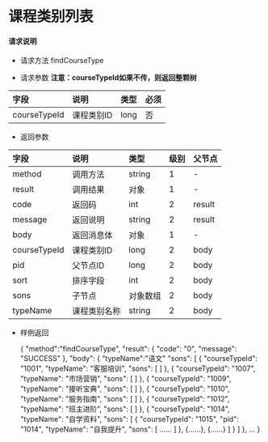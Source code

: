 # 课程类别列表

#### **请求说明**

* 请求方法 findCourseType

* 请求参数
**注意：courseTypeId如果不传，则返回整颗树**

| 字段 | 说明 | 类型 | 必须 |
| :--- | :--- | :--- | :--- |
| courseTypeId| 课程类别ID | long | 否 |

* 返回参数

| 字段 | 说明 | 类型 | 级别 | 父节点 |
| :--- | :--- | :--- | :--- | :--- |
| method| 调用方法 | string | 1 | - |
| result | 调用结果 | 对象 | 1 | - |
| code | 返回码| int | 2 | result |
| message| 返回说明 | string | 2 | result |
| body | 返回消息体 | 对象 | 1 | - |
| courseTypeId| 课程类别ID| long | 2 | body|
| pid| 父节点ID | long| 2 | body|
| sort| 排序字段 | int| 2 | body|
| sons| 子节点 | 对象数组| 2 | body|
| typeName| 课程类别名称 | string | 2 | body|


* 样例返回


    {
    "method":"findCourseType",
    "result": {
        "code": "0", 
        "message": "SUCCESS"
    },
    "body":
       { 
           "typeName":"语文"
                "sons": [
                    {
                        "courseTypeId": "1001", 
                        "typeName": "客服培训", 
                        "sons": [ ]
                    }, 
                    {
                        "courseTypeId": "1007", 
                        "typeName": "市场营销", 
                        "sons": [ ]
                    }, 
                    {
                        "courseTypeId": "1009", 
                        "typeName": "接听宝典", 
                        "sons": [ ]
                    }, 
                    {
                        "courseTypeId": "1010", 
                        "typeName": "服务指南", 
                        "sons": [ ]
                    }, 
                    {
                        "courseTypeId": "1012", 
                        "typeName": "班主进阶", 
                        "sons": [ ]
                    }, 
                    {
                        "courseTypeId": "1014", 
                        "typeName": "自学资料", 
                        "sons": [
                                                {
                        "courseTypeId": "1015", 
                        "pid": "1014", 
                        "typeName": "自我提升", 
                        "sons": [
                          ......
                        ]
                    }, 
                            {......}, 
                            {......}
                        ]
                    }
                ]
       },
            ...
    }
